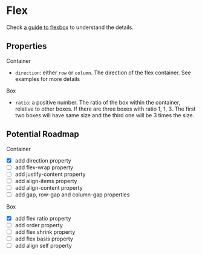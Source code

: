 # Flex

Check [a guide to flexbox](https://css-tricks.com/snippets/css/a-guide-to-flexbox/) to understand the details.

## Properties

Container

- `direction`: either `row` or `column`. The direction of the flex container. See examples for more details

Box

- `ratio`: a positive number. The ratio of the box within the container, relative to other boxes.
  If there are three boxes with ratio 1, 1, 3. The first two boxes will have same size and the third one will be 3 times the size.

## Potential Roadmap

Container

- [x] add direction property
- [ ] add flex-wrap property
- [ ] add justify-content property
- [ ] add align-items property
- [ ] add align-content property
- [ ] add gap, row-gap and column-gap properties

Box

- [x] add flex ratio property
- [ ] add order property
- [ ] add flex shrink property
- [ ] add flex basis property
- [ ] add align self property
